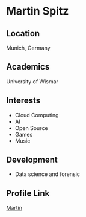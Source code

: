 # Martin Spitz

## Location

Munich, Germany

## Academics

University of Wismar

## Interests

- Cloud Computing
- AI
- Open Source
- Games
- Music

## Development

- Data science and forensic

## Profile Link

[Martin](https://github.com/phixion)
